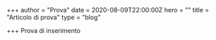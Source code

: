 +++
author = "Prova"
date = 2020-08-09T22:00:00Z
hero = ""
title = "Articolo di prova"
type = "blog"

+++
Prova di inserimento